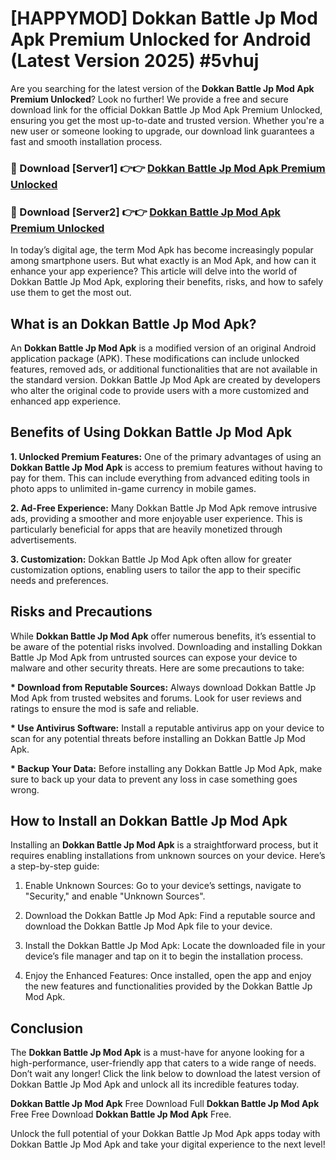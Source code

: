# [HAPPYMOD] Dokkan Battle Jp Mod Apk Premium Unlocked for Android (Latest Version 2025) #5vhuj

Are you searching for the latest version of the <strong>Dokkan Battle Jp Mod Apk Premium Unlocked</strong>? Look no further! We provide a free and secure download link for the official Dokkan Battle Jp Mod Apk Premium Unlocked, ensuring you get the most up-to-date and trusted version. Whether you're a new user or someone looking to upgrade, our download link guarantees a fast and smooth installation process.


<h3>🔴 Download [Server1] 👉👉 <a href="https://appsnew.pages.dev?q=Dokkan+Battle+Jp+Mod+Apk">Dokkan Battle Jp Mod Apk Premium Unlocked</a></h3>

<h3>🔴 Download [Server2] 👉👉 <a href="https://appsnew.pages.dev?q=Dokkan+Battle+Jp+Mod+Apk">Dokkan Battle Jp Mod Apk Premium Unlocked</a></h3>


In today’s digital age, the term Mod Apk has become increasingly popular among smartphone users. But what exactly is an Mod Apk, and how can it enhance your app experience? This article will delve into the world of Dokkan Battle Jp Mod Apk, exploring their benefits, risks, and how to safely use them to get the most out.


<h2>What is an Dokkan Battle Jp Mod Apk?</h2>

An <strong>Dokkan Battle Jp Mod Apk</strong> is a modified version of an original Android application package (APK). These modifications can include unlocked features, removed ads, or additional functionalities that are not available in the standard version. Dokkan Battle Jp Mod Apk are created by developers who alter the original code to provide users with a more customized and enhanced app experience.


<h2>Benefits of Using Dokkan Battle Jp Mod Apk</h2>

<strong> 1. Unlocked Premium Features:</strong> One of the primary advantages of using an <strong>Dokkan Battle Jp Mod Apk</strong> is access to premium features without having to pay for them. This can include everything from advanced editing tools in photo apps to unlimited in-game currency in mobile games.

<strong> 2. Ad-Free Experience:</strong> Many Dokkan Battle Jp Mod Apk remove intrusive ads, providing a smoother and more enjoyable user experience. This is particularly beneficial for apps that are heavily monetized through advertisements.

<strong> 3. Customization:</strong> Dokkan Battle Jp Mod Apk often allow for greater customization options, enabling users to tailor the app to their specific needs and preferences.


<h2>Risks and Precautions</h2>

While <strong>Dokkan Battle Jp Mod Apk</strong> offer numerous benefits, it’s essential to be aware of the potential risks involved. Downloading and installing Dokkan Battle Jp Mod Apk from untrusted sources can expose your device to malware and other security threats. Here are some precautions to take:

<strong> * Download from Reputable Sources:</strong> Always download Dokkan Battle Jp Mod Apk from trusted websites and forums. Look for user reviews and ratings to ensure the mod is safe and reliable.

<strong> * Use Antivirus Software:</strong> Install a reputable antivirus app on your device to scan for any potential threats before installing an Dokkan Battle Jp Mod Apk.

<strong> * Backup Your Data:</strong> Before installing any Dokkan Battle Jp Mod Apk, make sure to back up your data to prevent any loss in case something goes wrong.


<h2>How to Install an Dokkan Battle Jp Mod Apk</h2>

Installing an <strong>Dokkan Battle Jp Mod Apk</strong> is a straightforward process, but it requires enabling installations from unknown sources on your device. Here’s a step-by-step guide:

 1. Enable Unknown Sources: Go to your device’s settings, navigate to "Security," and enable "Unknown Sources".

 2. Download the Dokkan Battle Jp Mod Apk: Find a reputable source and download the Dokkan Battle Jp Mod Apk file to your device.

 3. Install the Dokkan Battle Jp Mod Apk: Locate the downloaded file in your device’s file manager and tap on it to begin the installation process.

 4. Enjoy the Enhanced Features: Once installed, open the app and enjoy the new features and functionalities provided by the Dokkan Battle Jp Mod Apk.


<h2><strong>Conclusion</strong></h2>

The <strong>Dokkan Battle Jp Mod Apk</strong> is a must-have for anyone looking for a high-performance, user-friendly app that caters to a wide range of needs. Don’t wait any longer! Click the link below to download the latest version of Dokkan Battle Jp Mod Apk and unlock all its incredible features today.

<strong>Dokkan Battle Jp Mod Apk</strong> Free Download Full <strong>Dokkan Battle Jp Mod Apk</strong> Free Free Download <strong>Dokkan Battle Jp Mod Apk</strong> Free.

Unlock the full potential of your Dokkan Battle Jp Mod Apk apps today with Dokkan Battle Jp Mod Apk and take your digital experience to the next level!